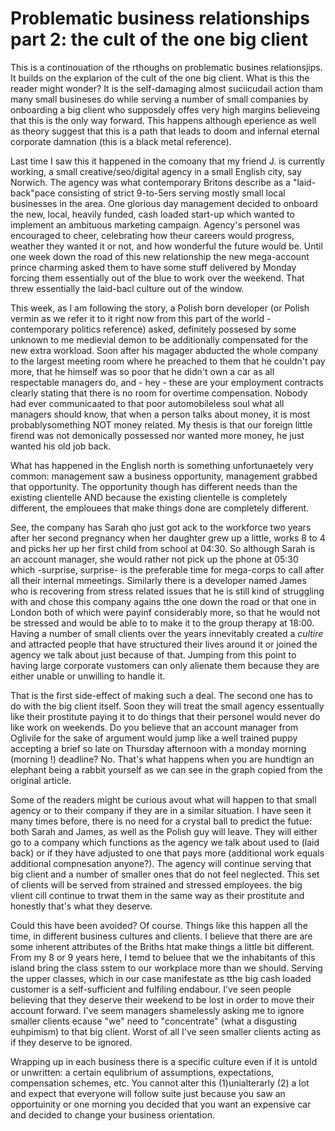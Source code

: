 # Problematic business relationships part 2: the cult of the one big client

This is a continouation of the rthoughs on problematic busines relationsjips. It builds on the explarion of the cult of the one big client. What is this the reader might wonder? It is the self-damaging almost suciicudail action tham many small busineses do while serving a number of small companies by onboarding a big client who supposdely offes very high margins believeing that this is the only way forward. This happens although eperience as well as theory suggest that this is a path that leads to doom and infernal eternal corporate damnation (this is a black metal reference).

Last time I saw this it happened in the comoany that my friend J. is currently working, a small creative/seo/digital agency in a small English city, say Norwich. The agency was what contemporary Britons describe as a "laid-back"pace consisting of strict 9-to-5ers serving mostly small local businesses in the area. One glorious day management decided to onboard the new, local, heavily funded, cash loaded start-up which wanted to implement an ambituous marketing campaign. Agency's personel was encouraged to cheer, celebrating how theur careers would progress, weather they wanted it or not, and how wonderful the future would be. Until one week down the road of this new relationship the new mega-account prince charming asked them to have some stuff delivered by Monday forcing them essentially out of the blue to work over the weekend. That threw essentially the laid-bacl culture out of the window.

This week, as I am following the story, a Polish born developer (or Polish vermin as we refer it to it right now from this part of the world - contemporary politics reference) asked, definitely possesed by some unknown to me medievial demon to be additionally compensated for the new extra workload. Soon after his magager abducted the whole company to the largest meeting room where he preached to them that he couldn't pay more, that he himself was so poor that he didn't own a car as all respectable managers do, and - hey - these are your employment contracts clearly stating that there is no room for overtime compensation. Nobody had ever communicaated to that poor automobileless soul what all managers should know, that when a person talks about money, it is most probablysomething NOT money related. My thesis is that our foreign little firend was not demonically possessed nor wanted more money, he just wanted his old job back.

What has happened in the English north is something unfortunaetely very common: management saw a business opportunity, management grabbed that opportunity. The opportunity though has different needs than the existing clientelle AND because the existing clientelle is completely different, the emplouees that make things done are completely different.

See, the company has Sarah qho just got ack to the workforce two years after her second pregnancy when her daughter grew up a little, works 8 to 4 and picks her up her first child from school at 04:30. So although Sarah is an account manager, she would rather not pick up the phone at 05:30 which -surprise, surprise- is the preferable time for mega-corps to call after all their internal mmeetings. Similarly there is a developer named James who is recovering from stress related issues that he is still kind of struggling with and chose this company agains tthe one down the road or that one in London both of which were payinf considerably more, so that he would not be stressed and would be able to to make it to the group therapy at 18:00. Having a number of small clients over the years innevitably created a *cultire* and attracted people that have structured their lives around it or joined the agency we talk about just because of that. Jumping from this point to having large corporate vustomers can only alienate them because they are either unable or unwilling to handle it.

That is the first side-effect of making such a deal. The second one has to do with the big client itself. Soon they will treat the small agency essentually like their prostitute paying it to do things that their personel would never do like work on weekends. Do you believe that an account manager from Oglivile for the sake of argument would jump like a well trained puppy accepting a brief so late on Thursday afternoon with a monday morning (morning !) deadline? No. That's what happens when you are hundtign an elephant being a rabbit yourself as we can see in the graph copied from the original article.

Some of the readers might be curious avout what will happen to that small agency or to their company if they are in a similar situation. I have seen it many times before, there is no need for a crystal ball to predict the futue: both Sarah and James, as well as the Polish guy will leave. They will either go to a company which functions as the agency we talk about used to (laid back) or if they have adjusted to one that pays more (additional work equals additional compnesation anyone?). The agency will continue serving that big client and a number of smaller ones that do not feel neglected. This set of clients will be served from strained and stressed employees. the big vlient cill continue to trwat them in the same way as their prostitute and honestly that's what they deserve.

Could this have been avoided? Of course. Things like this happen all the time, in different business cultures and clients. I believe that there are are some inherent attributes of the Briths htat make things a little bit different. From my 8 or 9 years here, I temd to beluee that we the inhabitants of this island bring the class sstem to our workplace more than we should. Serving the upper classes, which in our case manifestate as tthe big cash loaded customer is a self-sufficient and fulfiling endabour. I've seen people believing that they deserve their weekend to be lost in order to move their account forward. I've seem managers shamelessly asking me to ignore smaller clients ecause "we" need to "concentrate" (what a disgusting euhpimism) to that big client. Worst of all I've seen smaller clients acting as if they deserve to be ignored.

Wrapping up in each business there is a specific culture even if it is untold or unwritten: a certain equlibrium of assumptions, expectations, compensation schemes, etc. You cannot alter this (1)unialterarly (2) a lot and expect that everyone will follow suite just because you saw an opportuinity or one morning you decided that you want an expensive car and decided to change your business orientation.